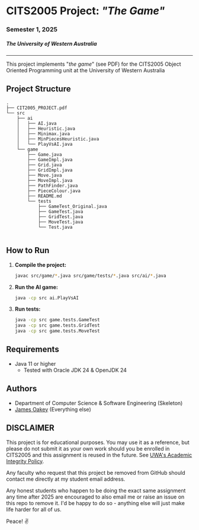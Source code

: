 # CITS2005 Project: *"The Game"*
### Semester 1, 2025
##### The University of Western Australia
----

This project implements "*the game*" (see PDF) for the CITS2005 Object Oriented Programming unit at the University of Western Australia 

## Project Structure

```
.
├── CIT2005_PROJECT.pdf
└── src
    ├── ai
    │   ├── AI.java
    │   ├── Heuristic.java
    │   ├── Minimax.java
    │   ├── MinPiecesHeuristic.java
    │   └── PlayVsAI.java
    └── game
        ├── Game.java
        ├── GameImpl.java
        ├── Grid.java
        ├── GridImpl.java
        ├── Move.java
        ├── MoveImpl.java
        ├── PathFinder.java
        ├── PieceColour.java
        ├── README.md
        └── tests
            ├── GameTest_Original.java
            ├── GameTest.java
            ├── GridTest.java
            ├── MoveTest.java
            └── Test.java


```

## How to Run

1. **Compile the project:**
   ```sh
   javac src/game/*.java src/game/tests/*.java src/ai/*.java
   ```

2. **Run the AI game:**
   ```sh
   java -cp src ai.PlayVsAI
   ```

3. **Run tests:**
   ```sh
   java -cp src game.tests.GameTest
   java -cp src game.tests.GridTest
   java -cp src game.tests.MoveTest
   ```

## Requirements

- Java 11 or higher
  - Tested with Oracle JDK 24 & OpenJDK 24

## Authors

- Department of Computer Science & Software Engineering (Skeleton)
- [James Oakey](https://github.com/joakee) (Everything else)

## DISCLAIMER

This project is for educational purposes. You may use it as a reference, but please do not submit it as your own work should you be enrolled in CITS2005 and this assignment is reused in the future. See [UWA's Academic Integrity Policy](https://www.uwa.edu.au/policy/-/media/project/uwa/uwa/policy-library/policy/student-administration/academic-integrity/academic-integrity-policy.doc). 

Any faculty who request that this project be removed from GitHub should contact me directly at my student email address.

Any honest students who happen to be doing the exact same assignment any time after 2025 are encouraged to also email me or raise an issue on this repo to remove it. I'd be happy to do so - anything else will just make life harder for all of us.

Peace! ✌️
